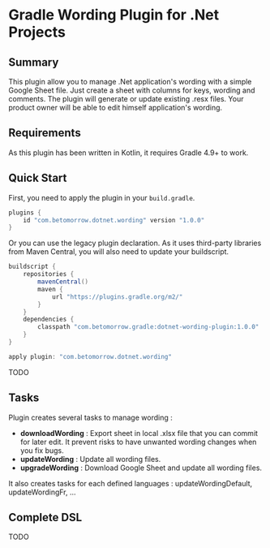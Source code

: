 # Gradle Wording Plugin for .Net Projects

## Summary

This plugin allow you to manage .Net application's wording with a simple Google Sheet file. Just create a sheet with columns for keys, wording and comments. The plugin will generate or update existing .resx files. Your product owner will be able to edit himself application's wording.

## Requirements

As this plugin has been written in Kotlin, it requires Gradle 4.9+ to work.

## Quick Start

First, you need to apply the plugin in your `build.gradle`.

```groovy
plugins {
    id "com.betomorrow.dotnet.wording" version "1.0.0"
}
```

Or you can use the legacy plugin declaration.
As it uses third-party libraries from Maven Central, you will also need to update your buildscript.

```groovy
buildscript {
    repositories {
        mavenCentral()
        maven {
            url "https://plugins.gradle.org/m2/"
        }
    }
    dependencies {
        classpath "com.betomorrow.gradle:dotnet-wording-plugin:1.0.0"
    }
}

apply plugin: "com.betomorrow.dotnet.wording"
```

TODO

## Tasks

Plugin creates several tasks to manage wording :

* __downloadWording__ : Export sheet in local .xlsx file that you can commit for later edit. It prevent risks to have unwanted wording changes when you fix bugs.
* __updateWording__ : Update all wording files.
* __upgradeWording__ : Download Google Sheet and update all wording files.

It also creates tasks for each defined languages : updateWordingDefault, updateWordingFr, ...

## Complete DSL

TODO